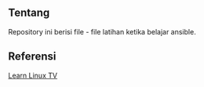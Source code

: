 ## Tentang

Repository ini berisi file - file latihan ketika belajar ansible.

## Referensi

[Learn Linux TV](https://www.youtube.com/watch?v=FFaMqxpphjo&list=PLT98CRl2KxKEUHie1m24-wkyHpEsa4Y70)